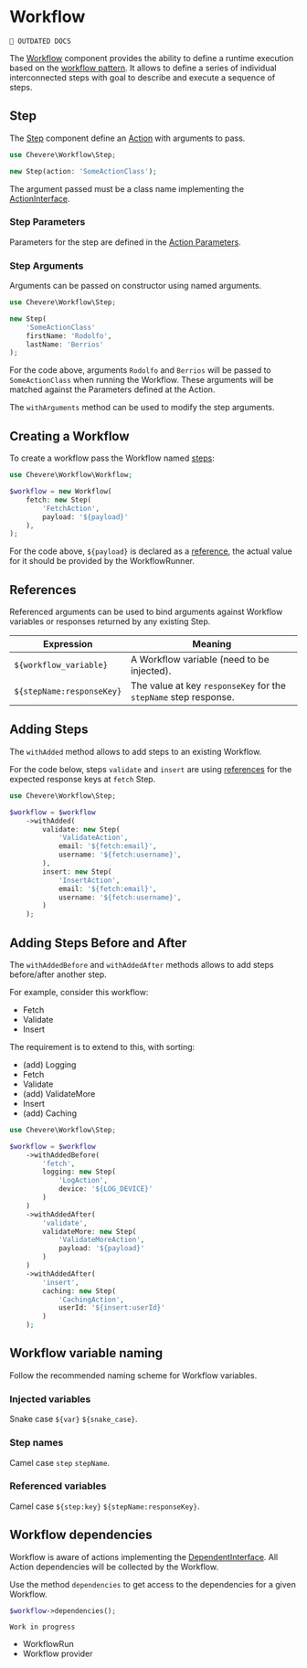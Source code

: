 # Workflow

`🚧 OUTDATED DOCS`

The [Workflow](../reference/Chevere/Components/Workflow/Workflow.md) component provides the ability to define a runtime execution based on the [workflow pattern](https://en.wikipedia.org/wiki/Workflow_pattern). It allows to define a series of individual interconnected steps with goal to describe and execute a sequence of steps.

## Step

The [Step](../reference/Chevere/Components/Workflow/Step.md) component define an [Action](Action.md) with arguments to pass.

```php
use Chevere\Workflow\Step;

new Step(action: 'SomeActionClass');
```

The argument passed must be a class name implementing the [ActionInterface](../reference/Chevere/Interfaces/Action/ActionInterface.md).

### Step Parameters

Parameters for the step are defined in the [Action Parameters](Action.md#parameters).

### Step Arguments

Arguments can be passed on constructor using named arguments.

```php
use Chevere\Workflow\Step;

new Step(
    'SomeActionClass'
    firstName: 'Rodolfo',
    lastName: 'Berrios'
);
```

For the code above, arguments `Rodolfo` and `Berrios` will be passed to `SomeActionClass` when running the Workflow. These arguments will be matched against the Parameters defined at the Action.

The `withArguments` method can be used to modify the step arguments.

## Creating a Workflow

To create a workflow pass the Workflow named [steps](#step):

```php
use Chevere\Workflow\Workflow;

$workflow = new Workflow(
    fetch: new Step(
        'FetchAction',
        payload: '${payload}'
    ),
);
```

For the code above, `${payload}` is declared as a [reference](#references), the actual value for it should be provided by the WorkflowRunner.

## References

Referenced arguments can be used to bind arguments against Workflow variables or responses returned by any existing Step.

| Expression                | Meaning                                                          |
| ------------------------- | ---------------------------------------------------------------- |
| `${workflow_variable}`    | A Workflow variable (need to be injected).                       |
| `${stepName:responseKey}` | The value at key `responseKey` for the `stepName` step response. |

## Adding Steps

The `withAdded` method allows to add steps to an existing Workflow.

For the code below, steps `validate` and `insert` are using [references](#references) for the expected response keys at `fetch` Step.

```php
use Chevere\Workflow\Step;

$workflow = $workflow
    ->withAdded(
        validate: new Step(
            'ValidateAction',
            email: '${fetch:email}',
            username: '${fetch:username}',
        ),
        insert: new Step(
            'InsertAction',
            email: '${fetch:email}',
            username: '${fetch:username}',
        )
    );
```

## Adding Steps Before and After

The `withAddedBefore` and `withAddedAfter` methods allows to add steps before/after another step.

For example, consider this workflow:

* Fetch
* Validate
* Insert

The requirement is to extend to this, with sorting:

* (add) Logging 
* Fetch
* Validate
* (add) ValidateMore
* Insert
* (add) Caching

```php
use Chevere\Workflow\Step;

$workflow = $workflow
    ->withAddedBefore(
        'fetch',
        logging: new Step(
            'LogAction',
            device: '${LOG_DEVICE}'
        )
    )
    ->withAddedAfter(
        'validate',
        validateMore: new Step(
            'ValidateMoreAction',
            payload: '${payload}'
        )
    )
    ->withAddedAfter(
        'insert',
        caching: new Step(
            'CachingAction',
            userId: '${insert:userId}'
        )
    );
```

## Workflow variable naming

Follow the recommended naming scheme for Workflow variables.

### Injected variables

Snake case `${var}` `${snake_case}`.

### Step names

Camel case `step` `stepName`.

### Referenced variables

Camel case `${step:key}` `${stepName:responseKey}`.

## Workflow dependencies

Workflow is aware of actions implementing the [DependentInterface](../reference/Chevere/Interfaces/Dependent/DependentInterface.md). All Action dependencies will be collected by the Workflow.

Use the method `dependencies` to get access to the dependencies for a given Workflow.

```php
$workflow->dependencies();
```

`Work in progress`

* WorkflowRun
* Workflow provider
